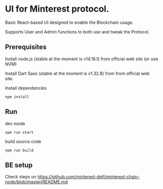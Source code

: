 # UI for Minterest protocol.
Basic React-based UI designed to enable the Blockchain usage.

Supports User and Admin functions to both use and tweak the Protocol.



## Prerequisites

Install node.js (stable at the moment is v14.16.1) from official web site (or use NVM)

Install Dart Sass (stable at the moment is v1.32.8) from from official web site.


Install dependencies

```npm install```

## Run

dev mode

```npm run start```

build source code
 
```npm run build```



## BE setup

Check steps on https://github.com/minterest-defi/minterest-chain-node/blob/master/README.md
